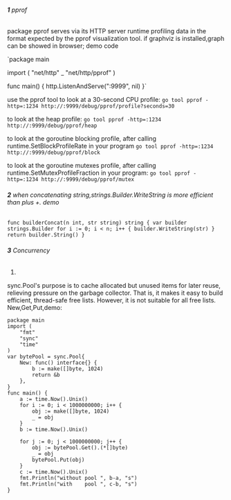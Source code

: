 ###### **1** pprof
package pprof serves via its HTTP server runtime profiling data in the format expected by the pprof visualization tool.
if graphviz is installed,graph can be showed in browser;
demo code

`package main

import (
"net/http"
_ "net/http/pprof"
)

func main() {
http.ListenAndServe(":9999", nil)
}`

use the pprof tool to look at a 30-second CPU profile:
`go tool pprof -http=:1234 http://:9999/debug/pprof/profile?seconds=30
`

to look at the heap profile:
`go tool pprof -http=:1234 http://:9999/debug/pprof/heap
`

to look at the goroutine blocking profile, after calling runtime.SetBlockProfileRate in your program
`go tool pprof -http=:1234 http://:9999/debug/pprof/block
`

to look at the goroutine mutexes profile, after calling runtime.SetMutexProfileFraction in your program:
`go tool pprof -http=:1234 http://:9999/debug/pprof/mutex
`

###### **2** when concatenating string,strings.Builder.WriteString is more efficient than plus +. demo
`func builderConcat(n int, str string) string {
var builder strings.Builder
for i := 0; i < n; i++ {
builder.WriteString(str)
}
return builder.String()
}`

###### **3** Concurrency
1)
sync.Pool's purpose is to cache allocated but unused items for later reuse, relieving pressure on the garbage collector. That is, it makes it easy to build efficient, thread-safe free lists. However, it is not suitable for all free lists.
New,Get,Put,demo:

```
package main
import (
	"fmt"
	"sync"
	"time"
)
var bytePool = sync.Pool{
	New: func() interface{} {
		b := make([]byte, 1024)
		return &b
	},
}
func main() {
	a := time.Now().Unix()
	for i := 0; i < 1000000000; i++ {
		obj := make([]byte, 1024)
		_ = obj
	}
	b := time.Now().Unix()

	for j := 0; j < 1000000000; j++ {
		obj := bytePool.Get().(*[]byte)
		_ = obj
		bytePool.Put(obj)
	}
	c := time.Now().Unix()
	fmt.Println("without pool ", b-a, "s")
	fmt.Println("with    pool ", c-b, "s")
}
```


